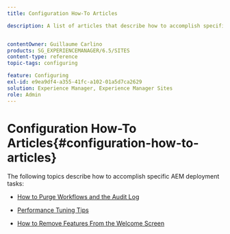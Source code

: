 ```yaml
---
title: Configuration How-To Articles

description: A list of articles that describe how to accomplish specific deployment tasks in AEM.


contentOwner: Guillaume Carlino
products: SG_EXPERIENCEMANAGER/6.5/SITES
content-type: reference
topic-tags: configuring

feature: Configuring
exl-id: e9ea9df4-a355-41fc-a102-01a5d7ca2629
solution: Experience Manager, Experience Manager Sites
role: Admin
---
```

# Configuration How-To Articles{#configuration-how-to-articles}

The following topics describe how to accomplish specific AEM deployment tasks:

<!--
* [How to Use the Log Viewer](https://helpx.adobe.com/experience-manager/kb/logsviewer.html)
-->

* [How to Purge Workflows and the Audit Log](https://experienceleague.adobe.com/en/docs/experience-cloud-kcs/kbarticles/ka-24590)

* [Performance Tuning Tips](https://experienceleague.adobe.com/docs/experience-manager-65/deploying/configuring/configuring-performance.html)

* [How to Remove Features From the Welcome Screen](/help/sites-developing/customizing-the-welcome-console.md)

<!--
* [How to Turn Off the Location Tracker Feature](https://helpx.adobe.com/experience-manager/kb/turn-off-geolocation.html)
-->